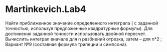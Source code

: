 # Martinkevich.Lab4
Найти приближенное значение определенного интеграла ( с заданной точностью, используя предложенные квадратурные формулы).
Для достижения заданной точности использовать двойной пересчет. Вычислить интеграл вначале для n разбиений отрезка, 
затем – для n*2 ; 
Вариант №9 (составная формула трапеции и симпсона).
